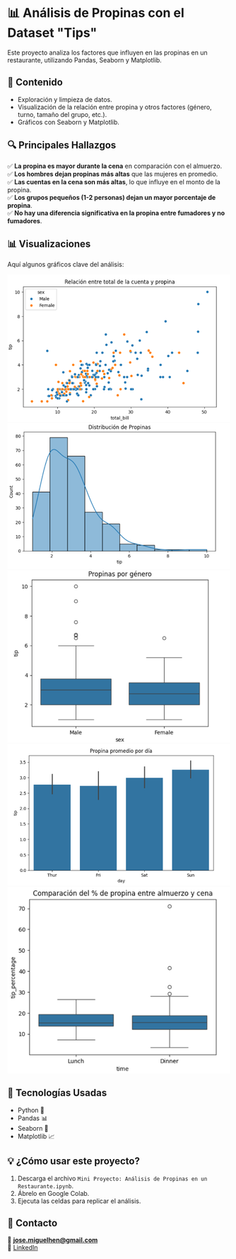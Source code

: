 # 📊 Análisis de Propinas con el Dataset "Tips"

Este proyecto analiza los factores que influyen en las propinas en un restaurante, utilizando Pandas, Seaborn y Matplotlib.

## 📂 Contenido
- Exploración y limpieza de datos.
- Visualización de la relación entre propina y otros factores (género, turno, tamaño del grupo, etc.).
- Gráficos con Seaborn y Matplotlib.

## 🔍 Principales Hallazgos
✅ **La propina es mayor durante la cena** en comparación con el almuerzo.  
✅ **Los hombres dejan propinas más altas** que las mujeres en promedio.  
✅ **Las cuentas en la cena son más altas**, lo que influye en el monto de la propina.  
✅ **Los grupos pequeños (1-2 personas) dejan un mayor porcentaje de propina**.  
✅ **No hay una diferencia significativa en la propina entre fumadores y no fumadores**.

## 📊 Visualizaciones  
Aquí algunos gráficos clave del análisis:

![Relación_entre_total_de_la_cuenta_y_propina](imagenes\relacion_total_cuenta_propina.png)  
![Distribución_de_Propinas](imagenes/distribucion_de_propinas.png)  
![Propina por Género](imagenes/propina_por_genero.png) 
![Propina promedio_por_día](imagenes/propina_promedio_por_dia.png) 
![Comparación_del_porcentaje_de_propina_entre_almuerzo_y_cena](imagenes/comparacion_propina_almuerzo_cena.png) 

## 🚀 Tecnologías Usadas
- Python 🐍
- Pandas 📊
- Seaborn 🎨
- Matplotlib 📈

## 💡 ¿Cómo usar este proyecto?
1. Descarga el archivo `Mini Proyecto: Análisis de Propinas en un Restaurante.ipynb`.
2. Ábrelo en Google Colab.
3. Ejecuta las celdas para replicar el análisis.

## 📢 Contacto
📩 **jose.miguelhen@gmail.com**  
🔗 [LinkedIn](https://www.linkedin.com/in/jos%C3%A9-miguel-henr%C3%ADquez-arrau-sociologo-fullstack-web/)  

